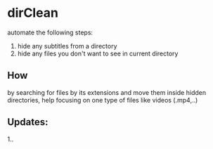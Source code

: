 # dirClean 

automate the following steps:
1. hide any subtitles from a directory
2. hide any files you don't want to see in current directory 

## How 
by searching for files by its extensions and move them inside hidden
directories, help focusing on one type of files like videos (.mp4,..)


## Updates:
1..
